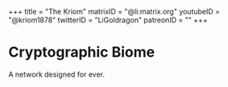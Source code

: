 +++
title = "The Kriom"
matrixID = "@li:matrix.org"
youtubeID = "@kriom1878"
twitterID = "LiGoldragon"
patreonID = ""
+++

# Cryptographic Biome
A network designed for ever.
